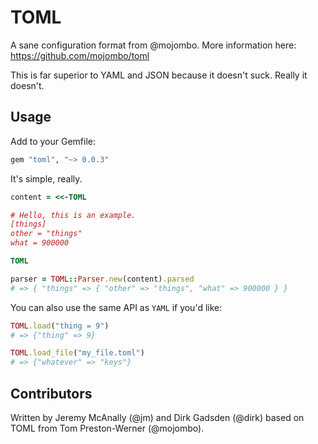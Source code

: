 # TOML

A sane configuration format from @mojombo.  More information here: https://github.com/mojombo/toml

This is far superior to YAML and JSON because it doesn't suck.  Really it doesn't.

## Usage

Add to your Gemfile:

```ruby
gem "toml", "~> 0.0.3"
```

It's simple, really.

```ruby
content = <<-TOML

# Hello, this is an example.
[things]
other = "things"
what = 900000

TOML

parser = TOML::Parser.new(content).parsed
# => { "things" => { "other" => "things", "what" => 900000 } }
```

You can also use the same API as `YAML` if you'd like:

```ruby
TOML.load("thing = 9")
# => {"thing" => 9}

TOML.load_file("my_file.toml")
# => {"whatever" => "keys"}
```

## Contributors

Written by Jeremy McAnally (@jm) and Dirk Gadsden (@dirk) based on TOML from Tom Preston-Werner (@mojombo).
